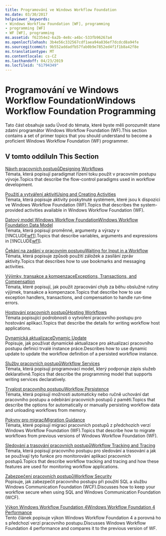 ```yaml
---
title: Programování ve Windows Workflow Foundation
ms.date: 03/30/2017
helpviewer_keywords:
- Windows Workflow Foundation [WF], programming
- programming [WF]
- WF [WF], programming
ms.assetid: f62354e2-6a2b-4e8c-a4bc-533fb96267a4
ms.openlocfilehash: 3b4e56c332567cdf1aea94a836ef7dcdcd8a94fe
ms.sourcegitcommit: 9b552addadfb57fab0b9e7852ed4f1f1b8a42f8e
ms.translationtype: MT
ms.contentlocale: cs-CZ
ms.lasthandoff: 04/23/2019
ms.locfileid: "61794349"
---
```

# <a name="windows-workflow-foundation-programming"></a><span data-ttu-id="40ee0-102">Programování ve Windows Workflow Foundation</span><span class="sxs-lookup"><span data-stu-id="40ee0-102">Windows Workflow Foundation Programming</span></span>
<span data-ttu-id="40ee0-103">Tato část obsahuje sadu Úvod do témata, které byste měli porozumět stane zdatní programátor Windows Workflow Foundation (WF).</span><span class="sxs-lookup"><span data-stu-id="40ee0-103">This section contains a set of primer topics that you should understand to become a proficient Windows Workflow Foundation (WF) programmer.</span></span>  
  
## <a name="in-this-section"></a><span data-ttu-id="40ee0-104">V tomto oddílu</span><span class="sxs-lookup"><span data-stu-id="40ee0-104">In This Section</span></span>  
 [<span data-ttu-id="40ee0-105">Návrh pracovních postupů</span><span class="sxs-lookup"><span data-stu-id="40ee0-105">Designing Workflows</span></span>](designing-workflows.md)  
 <span data-ttu-id="40ee0-106">Témata, která popisují paradigmat řízení toku použít v pracovním postupu vývoje.</span><span class="sxs-lookup"><span data-stu-id="40ee0-106">Topics that describe the flow-control paradigms used in workflow development.</span></span>  
  
 [<span data-ttu-id="40ee0-107">Použití a vytváření aktivit</span><span class="sxs-lookup"><span data-stu-id="40ee0-107">Using and Creating Activities</span></span>](using-and-creating-activities.md)  
 <span data-ttu-id="40ee0-108">Témata, která popisuje aktivity poskytnuté systémem, které jsou k dispozici ve Windows Workflow Foundation (WF).</span><span class="sxs-lookup"><span data-stu-id="40ee0-108">Topics that describes the system-provided activities available in Windows Workflow Foundation (WF).</span></span>  
  
 [<span data-ttu-id="40ee0-109">Datový model Windows Workflow Foundation</span><span class="sxs-lookup"><span data-stu-id="40ee0-109">Windows Workflow Foundation Data Model</span></span>](data-model.md)  
 <span data-ttu-id="40ee0-110">Témata, která popisují proměnné, argumenty a výrazy v [!INCLUDE[wf1](../../../includes/wf1-md.md)].</span><span class="sxs-lookup"><span data-stu-id="40ee0-110">Topics that describe variables, arguments and expressions in [!INCLUDE[wf1](../../../includes/wf1-md.md)].</span></span>  
  
 [<span data-ttu-id="40ee0-111">Čekání na zadání v pracovním postupu</span><span class="sxs-lookup"><span data-stu-id="40ee0-111">Waiting for Input in a Workflow</span></span>](waiting-for-input-in-a-workflow.md)  
 <span data-ttu-id="40ee0-112">Témata, která popisuje způsob použití záložek a zasílání zpráv aktivity.</span><span class="sxs-lookup"><span data-stu-id="40ee0-112">Topics that describes how to use bookmarks and messaging activities.</span></span>  
  
 [<span data-ttu-id="40ee0-113">Výjimky, transakce a kompenzace</span><span class="sxs-lookup"><span data-stu-id="40ee0-113">Exceptions, Transactions, and Compensation</span></span>](exceptions-transactions-and-compensation.md)  
 <span data-ttu-id="40ee0-114">Témata, které popisují, jak použít zpracování chyb za běhu obslužné rutiny výjimek, transakce a kompenzace.</span><span class="sxs-lookup"><span data-stu-id="40ee0-114">Topics that describe how to use exception handlers, transactions, and compensation to handle run-time errors.</span></span>  
  
 [<span data-ttu-id="40ee0-115">Hostování pracovních postupů</span><span class="sxs-lookup"><span data-stu-id="40ee0-115">Hosting Workflows</span></span>](hosting-workflows.md)  
 <span data-ttu-id="40ee0-116">Témata popisující podrobnosti o vytvoření pracovního postupu pro hostování aplikací.</span><span class="sxs-lookup"><span data-stu-id="40ee0-116">Topics that describe the details for writing workflow host applications.</span></span>  
  
 [<span data-ttu-id="40ee0-117">Dynamická aktualizace</span><span class="sxs-lookup"><span data-stu-id="40ee0-117">Dynamic Update</span></span>](dynamic-update.md)  
 <span data-ttu-id="40ee0-118">Popisuje, jak používat dynamické aktualizace pro aktualizaci pracovního postupu definici trvalé instance práce.</span><span class="sxs-lookup"><span data-stu-id="40ee0-118">Describes how to use dynamic update to update the workflow definition of a persisted workflow instance.</span></span>  
  
 [<span data-ttu-id="40ee0-119">Služby pracovních postupů</span><span class="sxs-lookup"><span data-stu-id="40ee0-119">Workflow Services</span></span>](../wcf/feature-details/workflow-services.md)  
 <span data-ttu-id="40ee0-120">Témata, která popisují programovací model, který podporuje zápis služeb deklarativně.</span><span class="sxs-lookup"><span data-stu-id="40ee0-120">Topics that describe the programming model that supports writing services declaratively.</span></span>  
  
 [<span data-ttu-id="40ee0-121">Trvalost pracovního postupu</span><span class="sxs-lookup"><span data-stu-id="40ee0-121">Workflow Persistence</span></span>](workflow-persistence.md)  
 <span data-ttu-id="40ee0-122">Témata, která popisují možnosti automaticky nebo ručně uchování dat pracovního postupu a odebírání pracovních postupů z paměti.</span><span class="sxs-lookup"><span data-stu-id="40ee0-122">Topics that describe the options for automatically or manually persisting workflow data and unloading workflows from memory.</span></span>  
  
 [<span data-ttu-id="40ee0-123">Pokyny pro migraci</span><span class="sxs-lookup"><span data-stu-id="40ee0-123">Migration Guidance</span></span>](migration-guidance.md)  
 <span data-ttu-id="40ee0-124">Témata, které popisují migraci pracovních postupů z předchozích verzí Windows Workflow Foundation (WF).</span><span class="sxs-lookup"><span data-stu-id="40ee0-124">Topics that describe how to migrate workflows from previous versions of Windows Workflow Foundation (WF).</span></span>  
  
 [<span data-ttu-id="40ee0-125">Sledování a trasování pracovních postupů</span><span class="sxs-lookup"><span data-stu-id="40ee0-125">Workflow Tracking and Tracing</span></span>](workflow-tracking-and-tracing.md)  
 <span data-ttu-id="40ee0-126">Témata, která popisují pracovního postupu pro sledování a trasování a jak se používají tyto funkce pro monitorování aplikací pracovních postupů.</span><span class="sxs-lookup"><span data-stu-id="40ee0-126">Topics that describe workflow tracking and tracing and how these features are used for monitoring workflow applications.</span></span>  
  
 [<span data-ttu-id="40ee0-127">Zabezpečení pracovních postupů</span><span class="sxs-lookup"><span data-stu-id="40ee0-127">Workflow Security</span></span>](workflow-security.md)  
 <span data-ttu-id="40ee0-128">Popisuje, jak zabezpečit pracovního postupu při použití SQL a službu Windows Communication Foundation (WCF).</span><span class="sxs-lookup"><span data-stu-id="40ee0-128">Discusses how to keep your workflow secure when using SQL and Windows Communication Foundation (WCF).</span></span>  
  
 [<span data-ttu-id="40ee0-129">Výkon Windows Workflow Foundation 4</span><span class="sxs-lookup"><span data-stu-id="40ee0-129">Windows Workflow Foundation 4 Performance</span></span>](performance.md)  
 <span data-ttu-id="40ee0-130">Tento článek popisuje výkon Windows Workflow Foundation 4 a porovná ho s předchozí verzí pracovního postupu.</span><span class="sxs-lookup"><span data-stu-id="40ee0-130">Discusses Windows Workflow Foundation 4 performance and compares it to the previous version of WF.</span></span>
